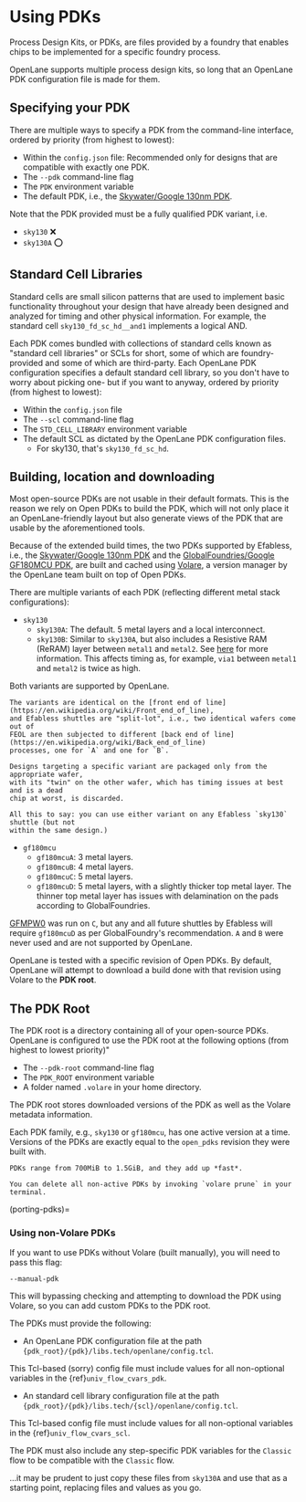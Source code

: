 # Using PDKs

Process Design Kits, or PDKs, are files provided by a foundry that enables chips
to be implemented for a specific foundry process.

OpenLane supports multiple process design kits, so long that an OpenLane PDK
configuration file is made for them.

## Specifying your PDK

There are multiple ways to specify a PDK from the command-line interface,
ordered by priority (from highest to lowest):

* Within the `config.json` file: Recommended only for designs that are compatible
  with exactly one PDK.
* The `--pdk` command-line flag
* The `PDK` environment variable
* The default PDK, i.e., the [Skywater/Google 130nm PDK](https://github.com/google/skywater-pdk).

Note that the PDK provided must be a fully qualified PDK variant, i.e.

* `sky130` ❌
* `sky130A` ⭕

## Standard Cell Libraries

Standard cells are small silicon patterns that are used to implement basic
functionality throughout your design that have already been designed and
analyzed for timing and other physical information. For example, the standard
cell `sky130_fd_sc_hd__and1` implements a logical AND.

Each PDK comes bundled with collections of standard cells known as "standard
cell libraries" or SCLs for short, some of which are foundry-provided and some
of which are third-party. Each OpenLane PDK configuration specifies a default
standard cell library, so you don't have to worry about picking one- but if you
want to anyway, ordered by priority (from highest to lowest):

* Within the `config.json` file
* The `--scl` command-line flag
* The `STD_CELL_LIBRARY` environment variable
* The default SCL as dictated by the OpenLane PDK configuration files.
  * For sky130, that's `sky130_fd_sc_hd`.

## Building, location and downloading

Most open-source PDKs are not usable in their default formats. This is the reason
we rely on Open PDKs to build the PDK, which will not only place it an OpenLane-friendly
layout but also generate views of the PDK that are usable by the aforementioned
tools.

Because of the extended build times, the two PDKs supported by Efabless, i.e.,
the [Skywater/Google 130nm PDK](https://github.com/google/skywater-pdk) and
the [GlobalFoundries/Google GF180MCU PDK](https://github.com/google/gf180mcu-pdk),
are built and cached using [Volare](https://github.com/efabless/volare), a version
manager by the OpenLane team built on top of Open PDKs.

There are multiple variants of each PDK (reflecting different metal stack
configurations):

* `sky130`
  * `sky130A`: The default. 5 metal layers and a local interconnect.
  * `sky130B`: Similar to `sky130A`, but also includes a Resistive RAM (ReRAM)
    layer between `metal1` and `metal2`. See [here](https://sky130-fd-pr-reram.readthedocs.io/en/latest/background.html) for more information. This affects timing as, for example,
    `via1` between `metal1` and `metal2` is twice as high.

Both variants are supported by OpenLane.

```{tip}
The variants are identical on the [front end of line](https://en.wikipedia.org/wiki/Front_end_of_line),
and Efabless shuttles are "split-lot", i.e., two identical wafers come out of
FEOL are then subjected to different [back end of line](https://en.wikipedia.org/wiki/Back_end_of_line)
processes, one for `A` and one for `B`.

Designs targeting a specific variant are packaged only from the appropriate wafer,
with its "twin" on the other wafer, which has timing issues at best and is a dead
chip at worst, is discarded.

All this to say: you can use either variant on any Efabless `sky130` shuttle (but not
within the same design.)
```

* `gf180mcu`
  * `gf180mcuA`: 3 metal layers.
  * `gf180mcuB`: 4 metal layers.
  * `gf180mcuC`: 5 metal layers.
  * `gf180mcuD`: 5 metal layers, with a slightly thicker top metal layer.
    The thinner top metal layer has issues with delamination on the pads
    according to GlobalFoundries.

[GFMPW0](https://platform.efabless.com/shuttles/GFMPW-0) was run on `C`,
but any and all future shuttles by Efabless will require `gf180mcuD` as per
GlobalFoundry's recommendation. `A` and `B` were never used and are not supported
by OpenLane.

OpenLane is tested with a specific revision of Open PDKs. By default, OpenLane
will attempt to download a build done with that revision using Volare to the **PDK root**.

## The PDK Root

The PDK root is a directory containing all of your open-source PDKs. OpenLane
is configured to use the PDK root at the following options (from highest to
lowest priority)"

* The `--pdk-root` command-line flag
* The `PDK_ROOT` environment variable
* A folder named `.volare` in your home directory.

The PDK root stores downloaded versions of the PDK as well as the Volare metadata
information.

Each PDK family, e.g., `sky130` or `gf180mcu`, has one active version at a time.
Versions of the PDKs are exactly equal to the `open_pdks` revision they were
built with.

```{tip}
PDKs range from 700MiB to 1.5GiB, and they add up *fast*.

You can delete all non-active PDKs by invoking `volare prune` in your terminal.
```

(porting-pdks)=

### Using non-Volare PDKs

If you want to use PDKs without Volare (built manually), you will need to pass
this flag:

`--manual-pdk`

This will bypassing checking and attempting to download the PDK using Volare, so
you can add custom PDKs to the PDK root.

The PDKs must provide the following:

* An OpenLane PDK configuration file at the path `{pdk_root}/{pdk}/libs.tech/openlane/config.tcl`.

This Tcl-based (sorry) config file must include values for all non-optional variables in the {ref}`univ_flow_cvars_pdk`.

* An standard cell library configuration file at the path `{pdk_root}/{pdk}/libs.tech/{scl}/openlane/config.tcl`.

This Tcl-based config file must include values for all non-optional variables in the {ref}`univ_flow_cvars_scl`.

The PDK must also include any step-specific PDK variables for the `Classic` flow
to be compatible with the `Classic` flow.

…it may be prudent to just copy these files from `sky130A` and use that as a
starting point, replacing files and values as you go.
